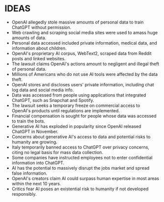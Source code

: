 # IDEAS
* OpenAI allegedly stole massive amounts of personal data to train ChatGPT without permission.
* Web crawling and scraping social media sites were used to amass huge amounts of data.
* Personal data accessed included private information, medical data, and information about children.
* OpenAI's proprietary AI corpus, WebText2, scraped data from Reddit posts and linked websites.
* The lawsuit claims OpenAI's actions amount to negligent and illegal theft of personal data.
* Millions of Americans who do not use AI tools were affected by the data theft.
* OpenAI stores and discloses users' private information, including chat log data and social media info.
* Data was accessed from people using applications that integrated ChatGPT, such as Snapchat and Spotify.
* The lawsuit seeks a temporary freeze on commercial access to OpenAI's products until regulations are implemented.
* Financial compensation is sought for people whose data was accessed to train the bots.
* Generative AI has exploded in popularity since OpenAI released ChatGPT in November.
* Concerns about generative AI's access to data and potential risks to humanity are growing.
* Italy temporarily banned access to ChatGPT over privacy concerns, citing no legal basis for mass data collection.
* Some companies have instructed employees not to enter confidential information into ChatGPT.
* AI has the potential to massively disrupt the jobs market and spread false information.
* OpenAI's creators claim AI could surpass human expertise in most areas within the next 10 years.
* Critics fear AI poses an existential risk to humanity if not developed responsibly.
